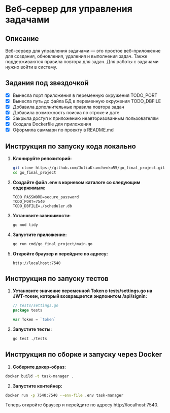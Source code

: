# Веб-сервер для управления задачами

## Описание

Веб-сервер для управления задачами — это простое веб-приложение для создания, обновления, удаления и выполнения задач. Также поддерживаются правила повтора для задач. Для работы с задачами нужно войти в систему.

## Задания под звездочкой

- [x] Вынесла порт приложения в переменную окружения TODO_PORT
- [x] Вынесла путь до файла БД в переменную окружения TODO_DBFILE
- [x] Добавила дополнительные правила повтора задач
- [x] Добавила возможность поиска по строке и дате
- [x] Закрыла доступ к приложению неавторизованным пользователям
- [x] Создала Dockerfile для приложения
- [x] Оформила саммари по проекту в README.md

## Инструкция по запуску кода локально

1. **Клонируйте репозиторий:**
    ```sh
    git clone https://github.com/JuliaKravchenko55/go_final_project.git
    cd go_final_project
    ```

2. **Создайте файл .env в корневом каталоге со следующим содержимым:**
    ```plaintext
    TODO_PASSWORD=secure_password
    TODO_PORT=7540
    TODO_DBFILE=./scheduler.db
    ```

3. **Установите зависимости:**
    ```sh
    go mod tidy
    ```

4. **Запустите приложение:**
    ```sh
    go run cmd/go_final_project/main.go
    ```

5. **Откройте браузер и перейдите по адресу:**
    ```plaintext
    http://localhost:7540
    ```

## Инструкция по запуску тестов

1. **Установите значение переменной Token в tests/settings.go на JWT-токен, который возвращается эндпоинтом /api/signin:**
    ```go
    // tests/settings.go
    package tests

    var Token = `token`
    ```

2. **Запустите тесты:**
    ```sh
    go test ./tests
    ```

## Инструкция по сборке и запуску через Docker

1. **Соберите докер-образ:**
```sh
docker build -t task-manager .
```

2. **Запустите контейнер:**
```sh
docker run -p 7540:7540 --env-file .env task-manager
```

Теперь откройте браузер и перейдите по адресу http://localhost:7540.
